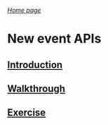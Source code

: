 _[Home page](../index.md)_



# New event APIs

## [Introduction](intro.md)
## [Walkthrough](walkthrough.md)
## [Exercise](exercise.md)
